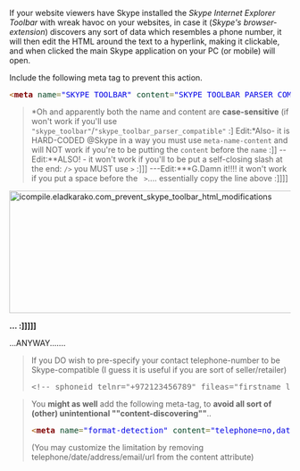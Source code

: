 <!--more-->


If your website viewers have Skype installed the <em>Skype Internet Explorer Toolbar</em> with wreak havoc on your websites, in case it (<em>Skype's browser-extension</em>) discovers any sort of data which resembles a phone number, it will then edit the HTML around the text to a hyperlink, making it clickable, and when clicked the main Skype application on your PC (or mobile) will open.

Include the following meta tag to prevent this action.
<pre><span style='color:#a65700; '>&lt;</span><span style='color:#800000; font-weight:bold; '>meta</span><span style='color:#274796; '> </span><span style='color:#074726; '>name</span><span style='color:#808030; '>=</span><span style='color:#0000e6; '>"SKYPE_TOOLBAR"</span><span style='color:#274796; '> </span><span style='color:#074726; '>content</span><span style='color:#808030; '>=</span><span style='color:#0000e6; '>"SKYPE_TOOLBAR_PARSER_COMPATIBLE"</span><span style='color:#a65700; '>&gt;</span>
</pre>

<blockquote>*Oh and apparently both the name and content are <strong>case-sensitive</strong> (if won't work if you'll use <code>"skype_toolbar"</code>/<code>"skype_toolbar_parser_compatible"</code> :]
Edit:*Also- it is HARD-CODED @Skype in a way you must use <code>meta-name-content</code> and will NOT work if you're to be putting the <code>content</code> before the <code>name</code> :]]
--Edit:**ALSO! - it won't work if you'll to be put a self-closing slash at the end: <code>/&gt</code> you MUST use <code>&gt</code>  :]]]
---Edit:***G.Damn it!!!! it won't work if you put a space before the <code> &gt</code>.... essentially copy the line above :]]]]</blockquote>

<img src="https://icompile.eladkarako.com/_uploads/2016/08/icompile.eladkarako.com_prevent_skype_toolbar_html_modifications.png" alt="icompile.eladkarako.com_prevent_skype_toolbar_html_modifications" width="1228" height="219" class="aligncenter size-full wp-image-6051" />

<strong>... :]]]]]</strong>

...ANYWAY.......

<blockquote>If you DO wish to pre-specify your contact telephone-number to be Skype-compatible (I guess it is useful if you are sort of seller/retailer)
<pre><span style='color:#696969; '>&lt;!-- sphoneid telnr="+972123456789" fileas="firstname lastname" --></span>+<span style='color:#008c00; '>972</span>-<span style='color:#008c00; '>12</span>-<span style='color:#008c00; '>345</span>-<span style='color:#008c00; '>6789</span><span style='color:#696969; '>&lt;!-- sphoneid --></span>
</pre></blockquote>

<blockquote>You <strong>might as well</strong> add the following meta-tag, to <strong>avoid all sort of (other) unintentional ""content-discovering""</strong>..
<pre><span style='color:#a65700; '>&lt;</span><span style='color:#800000; font-weight:bold; '>meta</span><span style='color:#274796; '> </span><span style='color:#074726; '>name</span><span style='color:#808030; '>=</span><span style='color:#0000e6; '>"format-detection"</span><span style='color:#274796; '> </span><span style='color:#074726; '>content</span><span style='color:#808030; '>=</span><span style='color:#0000e6; '>"telephone=no,date=no,address=no,email=no,url=no"</span><span style='color:#274796; '> </span><span style='color:#a65700; '>/&gt;</span>
</pre>

(You may customize the limitation by removing telephone/date/address/email/url from the content attribute)</blockquote>
